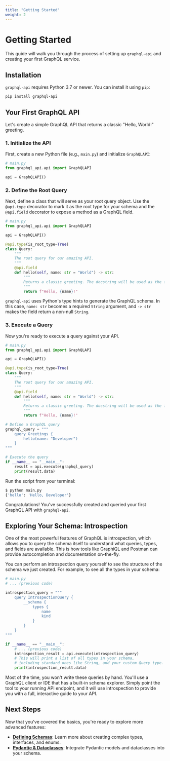 ```yaml
---
title: "Getting Started"
weight: 2
---
```


# Getting Started

This guide will walk you through the process of setting up `graphql-api` and creating your first GraphQL service.

## Installation

`graphql-api` requires Python 3.7 or newer. You can install it using `pip`:

```bash
pip install graphql-api
```

## Your First GraphQL API

Let's create a simple GraphQL API that returns a classic "Hello, World!" greeting.

### 1. Initialize the API

First, create a new Python file (e.g., `main.py`) and initialize `GraphQLAPI`:

```python
# main.py
from graphql_api.api import GraphQLAPI

api = GraphQLAPI()
```

### 2. Define the Root Query

Next, define a class that will serve as your root query object. Use the `@api.type` decorator to mark it as the root type for your schema and the `@api.field` decorator to expose a method as a GraphQL field.

```python
# main.py
from graphql_api.api import GraphQLAPI

api = GraphQLAPI()

@api.type(is_root_type=True)
class Query:
    """
    The root query for our amazing API.
    """
    @api.field
    def hello(self, name: str = "World") -> str:
        """
        Returns a classic greeting. The docstring will be used as the field's description in the schema.
        """
        return f"Hello, {name}!"
```

`graphql-api` uses Python's type hints to generate the GraphQL schema. In this case, `name: str` becomes a required `String` argument, and `-> str` makes the field return a non-null `String`.

### 3. Execute a Query

Now you're ready to execute a query against your API.

```python
# main.py
from graphql_api.api import GraphQLAPI

api = GraphQLAPI()

@api.type(is_root_type=True)
class Query:
    """
    The root query for our amazing API.
    """
    @api.field
    def hello(self, name: str = "World") -> str:
        """
        Returns a classic greeting. The docstring will be used as the field's description in the schema.
        """
        return f"Hello, {name}!"

# Define a GraphQL query
graphql_query = """
    query Greetings {
        hello(name: "Developer")
    }
"""

# Execute the query
if __name__ == "__main__":
    result = api.execute(graphql_query)
    print(result.data)

```

Run the script from your terminal:

```bash
$ python main.py
{'hello': 'Hello, Developer'}
```

Congratulations! You've successfully created and queried your first GraphQL API with `graphql-api`.

## Exploring Your Schema: Introspection

One of the most powerful features of GraphQL is introspection, which allows you to query the schema itself to understand what queries, types, and fields are available. This is how tools like GraphiQL and Postman can provide autocompletion and documentation on-the-fly.

You can perform an introspection query yourself to see the structure of the schema we just created. For example, to see all the types in your schema:

```python
# main.py
# ... (previous code)

introspection_query = """
    query IntrospectionQuery {
        __schema {
            types {
                name
                kind
            }
        }
    }
"""

if __name__ == "__main__":
    # ... (previous code)
    introspection_result = api.execute(introspection_query)
    # This will print a list of all types in your schema,
    # including standard ones like String, and your custom Query type.
    print(introspection_result.data)

```

Most of the time, you won't write these queries by hand. You'll use a GraphQL client or IDE that has a built-in schema explorer. Simply point the tool to your running API endpoint, and it will use introspection to provide you with a full, interactive guide to your API.

## Next Steps

Now that you've covered the basics, you're ready to explore more advanced features:

- **[Defining Schemas](./defining-schemas.md)**: Learn more about creating complex types, interfaces, and enums.
- **[Pydantic & Dataclasses](./pydantic-and-dataclasses.md)**: Integrate Pydantic models and dataclasses into your schema.